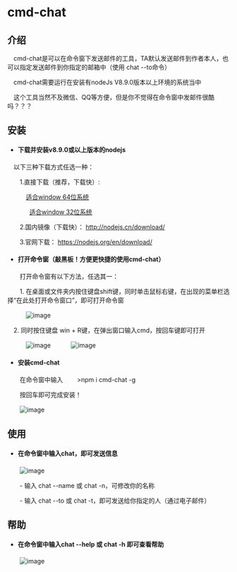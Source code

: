 # cmd-chat

## 介绍
 
 　cmd-chat是可以在命令窗下发送邮件的工具，TA默认发送邮件到作者本人，也可以指定发送邮件到你指定的邮箱中（使用 chat --to命令）
 
 　cmd-chat需要运行在安装有nodeJs V8.9.0版本以上环境的系统当中
 
 　这个工具当然不及微信、QQ等方便，但是你不觉得在命令窗中发邮件很酷吗？？？

## 安装


- #### 下载并安装v8.9.0或以上版本的nodejs
    
　以下三种下载方式任选一种：
    
　　1.直接下载（推荐，下载快）:
  

　　　[适合window 64位系统](https://npm.taobao.org/mirrors/node/v8.9.0/node-v8.9.0-x64.msi )
   
  
　　　[适合window 32位系统](https://npm.taobao.org/mirrors/node/v8.9.0/node-v8.9.0-x86.msi )
  
　　2.国内镜像（下载快）： http://nodejs.cn/download/

　　3.官网下载： https://nodejs.org/en/download/
    

- #### 打开命令窗（敲黑板！方便更快捷的使用cmd-chat）
　　打开命令窗有以下方法，任选其一：

　　1. 在桌面或文件夹内按住键盘shift键，同时单击鼠标右键，在出现的菜单栏选择“在此处打开命令窗口”，即可打开命令窗
    
　　　![image](http://kenyee.cc/images/tutorial_1.png)
    
  　2. 同时按住键盘 win + R键，在弹出窗口输入cmd，按回车键即可打开 
    
　　　![image](http://kenyee.cc/images/tutorial_2.png)
　　　![image](http://kenyee.cc/images/tutorial_3.png)

- #### 安装cmd-chat
　　在命令窗中输入 
　　>npm i cmd-chat -g

　　按回车即可完成安装！
    
　　![image](http://kenyee.cc/images/tutorial_3.gif)
    
    
    
## 使用
- #### 在命令窗中输入chat，即可发送信息
　　![image](http://kenyee.cc/images/tutorial_4.gif)
    
　　- 输入 chat --name 或 chat -n，可修改你的名称
  
　　- 输入 chat --to 或 chat -t，即可发送给你指定的人（通过电子邮件）


## 帮助
- #### 在命令窗中输入chat --help 或 chat -h 即可查看帮助
　　![image](http://kenyee.cc/images/tutorial_5.gif)
